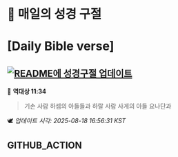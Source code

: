 # 🙏 매일의 성경 구절
# [Daily Bible verse]
## [![README에 성경구절 업데이트](https://github.com/DONGSUKA/first_test/actions/workflows/update-readme-bible.yml/badge.svg)](https://github.com/DONGSUKA/first_test/actions/workflows/update-readme-bible.yml)
<!-- START_BIBLE_VERSE -->
📖 **역대상 11:34**
> 기손 사람 하셈의 아들들과 하랄 사람 사게의 아들 요나단과

🕊️ _업데이트 시각: 2025-08-18 16:56:31 KST_
  <!-- END_BIBLE_VERSE -->
## GITHUB_ACTION
